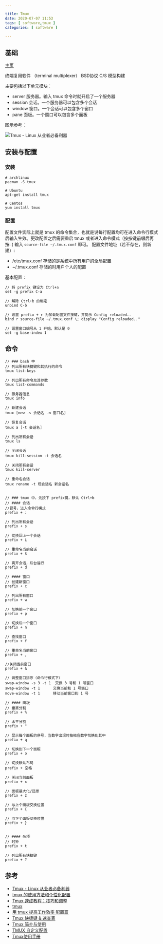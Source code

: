 ```yaml
---

title: Tmux
date: 2020-07-07 11:53
tags: [ software,tmux ]
categories: [ software ]

---
```


## 基础
[主页](https://github.com/tmux/tmux)

终端复用软件 （terminal multiplexer）
BSD协议
C/S 模型构建

主要包括以下单元模块：
- server 服务器。输入 tmux 命令时就开启了一个服务器
- session 会话。一个服务器可以包含多个会话
- window 窗口。一个会话可以包含多个窗口
- pane 面板。一个窗口可以包含多个面板

图示参考：

![Tmux - Linux 从业者必备利器](http://cenalulu.github.io/images/linux/tmux/concept.jpg)

## 安装与配置
### 安装
```
# archlinux
pacman -S tmux

# Ubuntu
apt-get install tmux

# Centos
yum install tmux

```
### 配置
配置文件实际上就是 tmux 的命令集合，也就是说每行配置均可在进入命令行模式后输入生效。更改配置之后需要重启 tmux 或者进入命令模式（按按键前缀后再按: ) 输入 ```source-file ~/.tmux.conf``` 即可。
配置文件地址（若不存在，则新建）:
- /etc/tmux.conf 存储的是系统中所有用户的全局配置
- ~/.tmux.conf 存储的时用户个人的配置

基本配置： 
```
// 将 prefix 键设为 Ctrl+a
set -g prefix C-a

// 解除 Ctrl+b 的绑定
unbind C-b

// 设置 prefix + r 为加载配置文件按键，并提示 Config reloaded..
bind r source-file ~/.tmux.conf \; display "Config reloaded.."

// 设置窗口编号从 1 开始，默认是 0
set -g base-index 1

```
 
## 命令
 
```
// ### bash 中
// 列出所有快捷键和其执行的命令
tmux list-keys
 
// 列出所有命令及其参数
tmux list-commands
 
// 服务器信息
tmux info
 
// 新建会话
tmux [new -s 会话名 -n 窗口名]
 
// 恢复会话
tmux a [-t 会话名]
 
// 列出所有会话
tmux ls
 
// 关闭会话
tmux kill-session -t 会话名
 
// 关闭所有会话
tmux kill-server
 
// 重命名会话
tmux rename -t 现会话名 新会话名
 
 
// ### tmux 中，先按下 prefix键，默认 Ctrl+b
// #### 会话
//冒号，进入命令行模式
prefix + :
 
// 列出所有会话
prefix + s
 
// 切换回上一个会话
prefix + L
 
// 重命名当前会话
prefix + $
 
// 离开会话，后台运行
prefix + d
 
// #### 窗口
// 创建新窗口
prefix + c
 
// 列出所有窗口
prefix + w
 
// 切换前一个窗口
prefix + p
 
// 切换后一个窗口
prefix + n
 
// 查找窗口
prefix + f
 
// 重命名当前窗口
prefix + ,
 
//关闭当前窗口
prefix + &
 
// 调整窗口排序（命令行模式下）
swap-window -s 3 -t 1  交换 3 号和 1 号窗口
swap-window -t 1      交换当前和 1 号窗口
move-window -t 1      移动当前窗口到 1 号
 
// #### 面板
// 垂直分割
prefix + %
 
// 水平分割
prefix + "
 
// 显示每个面板的序号，当数字出现时按相应数字切换到其中
prefix + q
 
// 切换到下一个面板
prefix + o
 
// 切换默认布局
prefix + 空格
 
// 关闭当前面板
prefix + x
 
// 面板最大化/还原
prefix + z
 
// 与上个面板交换位置
prefix + {
 
// 与下个面板交换位置
prefix + }
 
 
// #### 杂项
// 时钟
prefix + t
 
// 列出所有快捷键
prefix + ?
```
 
## 参考

- [Tmux - Linux 从业者必备利器](http://cenalulu.github.io/linux/tmux/)
- [tmux 的使用方法和个性化配置](http://mingxinglai.com/cn/2012/09/tmux/)
- [Tmux 速成教程：技巧和调整](http://blog.jobbole.com/87584/)
- [tmux](http://www.cnblogs.com/congbo/archive/2012/08/30/2649420.html)
- [用 tmux 提高工作效率 配置篇](http://wing2south.com/post/40670260768/tmux/)
- [Tmux 快捷键 & 速查表](https://gist.github.com/ryerh/14b7c24dfd623ef8edc7)
- [Tmux 简介与使用](http://kuanghy.github.io/2016/09/29/tmux)
- [TMUX 自定义配置](http://note4code.com/2016/07/03/tmux-%E8%87%AA%E5%AE%9A%E4%B9%89%E9%85%8D%E7%BD%AE/)
- [Tmux使用手册](http://louiszhai.github.io/2017/09/30/tmux/)
